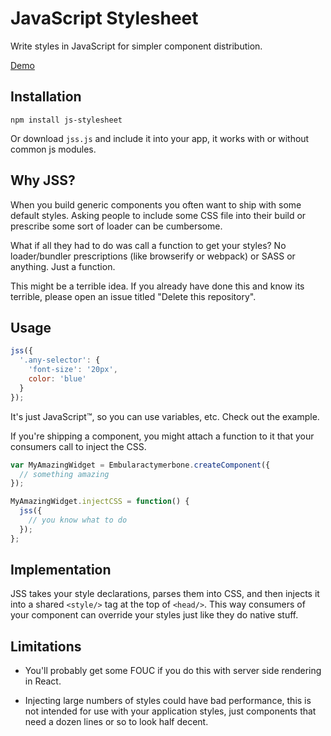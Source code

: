JavaScript Stylesheet
======================

Write styles in JavaScript for simpler component distribution.

[Demo](http://ryanflorence.github.io/js-stylesheet/examples/)

Installation
------------

`npm install js-stylesheet`

Or download `jss.js` and include it into your app, it works with or
without common js modules.

Why JSS?
--------

When you build generic components you often want to ship with some
default styles. Asking people to include some CSS file into their build
or prescribe some sort of loader can be cumbersome.

What if all they had to do was call a function to get your styles? No
loader/bundler prescriptions (like browserify or webpack) or SASS or
anything. Just a function.

This might be a terrible idea. If you already have done this and know
its terrible, please open an issue titled "Delete this repository".

Usage
-----

```js
jss({
  '.any-selector': {
    'font-size': '20px',
    color: 'blue'
  }
});
```

It's just JavaScript™, so you can use variables, etc. Check out the
example.

If you're shipping a component, you might attach a function to it that
your consumers call to inject the CSS.

```js
var MyAmazingWidget = Embularactymerbone.createComponent({
  // something amazing
});

MyAmazingWidget.injectCSS = function() {
  jss({
    // you know what to do
  });
};
```

Implementation
--------------

JSS takes your style declarations, parses them into CSS, and then
injects it into a shared `<style/>` tag at the top of `<head/>`. This
way consumers of your component can override your styles just like they
do native stuff.

Limitations
-----------

- You'll probably get some FOUC if you do this with server side
  rendering in React.

- Injecting large numbers of styles could have bad performance, this is
  not intended for use with your application styles, just components
  that need a dozen lines or so to look half decent.

